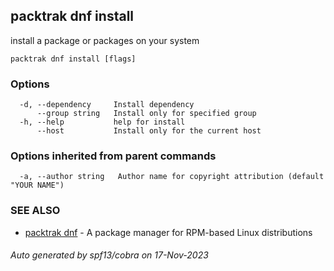## packtrak dnf install

install a package or packages on your system

```
packtrak dnf install [flags]
```

### Options

```
  -d, --dependency     Install dependency
      --group string   Install only for specified group
  -h, --help           help for install
      --host           Install only for the current host
```

### Options inherited from parent commands

```
  -a, --author string   Author name for copyright attribution (default "YOUR NAME")
```

### SEE ALSO

* [packtrak dnf](packtrak_dnf.md)	 - A package manager for RPM-based Linux distributions

###### Auto generated by spf13/cobra on 17-Nov-2023
